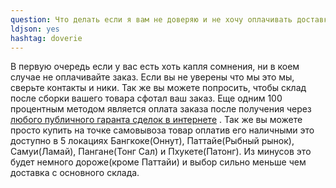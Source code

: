 ```yaml
---
question: Что делать если я вам не доверяю и не хочу оплачивать доставку?
ldjson: yes 
hashtag: doverie
---
```


В первую очередь если у вас есть хоть капля сомнения, ни в коем случае не оплачивайте заказ. Если вы не уверены что мы это мы, сверьте контакты и ники. Так же вы можете попросить, чтобы склад после сборки вашего товара сфотал ваш заказ. Еще одним 100 процентным методом является оплата заказа после получения через [любого публичного гаранта сделок в интернете](https://www.google.com/search?q=%D0%B3%D0%B0%D1%80%D0%B0%D0%BD%D1%82+%D1%81%D0%B4%D0%B5%D0%BB%D0%BE%D0%BA&oq=%D0%B3%D0%B0%D1%80%D0%B0%D0%BD%D1%82+%D1%81%D0%B4%D0%B5%D0%BB%D0%BE%D0%BA&aqs=chrome..69i57j46i19i175i199j0i19i22i30l7.2148j0j1&sourceid=chrome&ie=UTF-8) . Так же вы можете просто купить на точке самовывоза товар оплатив его наличными это доступно в 5 локациях Бангкоке(Оннут), Паттайе(Рыбный рынок), Самуи(Ламай), Пангане(Тонг Сал) и Пхукете(Патонг). Из минусов это будет немного дороже(кроме Паттайи) и выбор сильно меньше чем доставка с основного склада.
